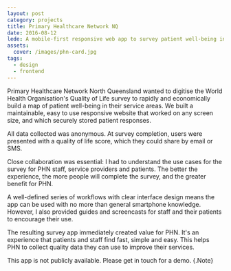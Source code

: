 ```yaml
---
layout: post
category: projects
title: Primary Healthcare Network NQ
date: 2016-08-12
lede: A mobile-first responsive web app to survey patient well-being in North Queensland.
assets:
  cover: /images/phn-card.jpg
tags:
  - design
  - frontend
---
```


Primary Healthcare Network North Queensland wanted to digitise the World Health Organisation's Quality of Life survey to rapidly and economically build a map of patient well-being in their service areas. We built a maintainable, easy to use responsive website that worked on any screen size, and which securely stored patient responses.

All data collected was anonymous. At survey completion, users were presented with a quality of life score, which they could share by email or SMS.

<MediaVideo iphone src="286998126" />

<!-- We built the app using React.js to allow flexible iteration as feedback required it. For example, we can now add offline capability into the app without rewritting it. This may become useful in remote parts of Queensland with intermittent internet coverage. -->

Close collaboration was essential: I had to understand the use cases for the survey for PHN staff, service providers and patients. The better the experience, the more people will complete the survey, and the greater benefit for PHN.

<Media frame ratio="2304/3072" image="/images/phn-survey-score.png" />

A well-defined series of workflows with clear interface design means the app can be used with no more than general smartphone knowledge. However, I also provided guides and screencasts for staff and their patients to encourage their use.

<!-- > Client quote here” _CEO dude_ -->

<Media ratio="1500/1376" image="/images/phn-guide.png" />

<!-- And the app is easily adaptable as we discover further use cases over time.  -->

The resulting survey app immediately created value for PHN. It's an experience that patients and staff find fast, simple and easy. This helps PHN to collect quality data they can use to improve their services.

This app is not publicly available. Please get in touch for a demo. {.Note}

<script>
import Media from "../../src/components/Media";
import MediaVideo from "../../src/components/MediaVideo";
export default {
  components: { 
    Media,
    MediaVideo,
  }
}
</script>
